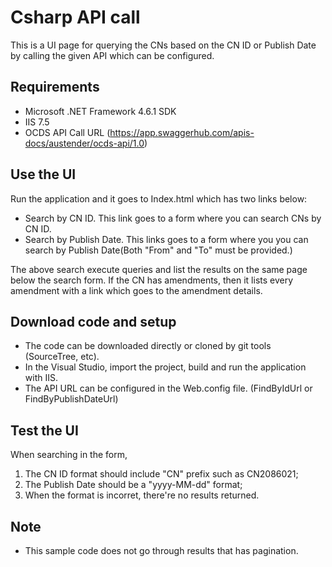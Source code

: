 # Csharp API call
This is a UI page for querying the CNs based on the CN ID or Publish Date by calling the given API which can be configured.

## Requirements
 - Microsoft .NET Framework 4.6.1 SDK
 - IIS 7.5
 - OCDS API Call URL (https://app.swaggerhub.com/apis-docs/austender/ocds-api/1.0)

## Use the UI
Run the application and it goes to Index.html which has two links below:
- Search by CN ID. This link goes to a form where you can search CNs by CN ID.
- Search by Publish Date. This links goes to a form where you you can search by Publish Date(Both "From" and "To" must be provided.)

The above search execute queries and list the results on the same page below the search form. If the CN has amendments, then it lists every amendment with a link which goes to the amendment details.

## Download code and setup
- The code can be downloaded directly or cloned by git tools (SourceTree, etc).
- In the Visual Studio, import the project, build and run the application with IIS.
- The API URL can be configured in the Web.config file. (FindByIdUrl or FindByPublishDateUrl)

## Test the UI
When searching in the form,
1. The CN ID format should include "CN" prefix such as CN2086021;
2. The Publish Date should be a "yyyy-MM-dd" format;
3. When the format is incorret, there're no results returned.

## Note

- This sample code does not go through results that has pagination. 
